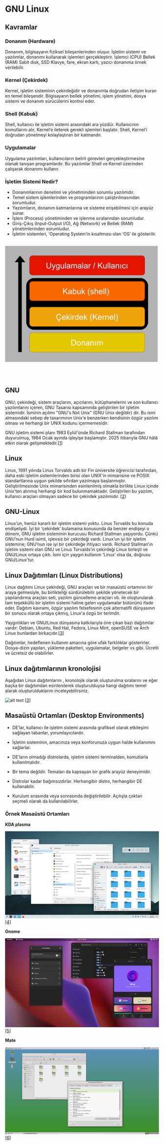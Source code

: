 # **GNU Linux**

## Kavramlar

### Donanım (Hardware)
Donanım, bilgisayarın fiziksel bileşenlerinden oluşur. İşletim sistemi ve yazılımlar, donanımı kullanarak işlemleri gerçekleştirir. İşlemci (CPU)
Bellek (RAM)
Sabit disk, SSD
Klavye, fare, ekran kartı, yazıcı donanıma örnek verilebilir.

###  Kernel (Çekirdek)
Kernel, işletim sisteminin çekirdeğidir ve donanımla doğrudan iletişim kuran en temel bileşendir. Bilgisayarın bellek yönetimi, işlem yönetimi, dosya sistemi ve donanım sürücülerini kontrol eder.

### Shell (Kabuk)
Shell, kullanıcı ile işletim sistemi arasındaki ara yüzdür. Kullanıcının komutlarını alır, Kernel’e ileterek gerekli işlemleri başlatır.
Shell, Kernel’i doğrudan yönetmeyi kolaylaştıran bir katmandır.

### Uygulamalar
Uygulama yazılımları, kullanıcıların belirli görevleri gerçekleştirmesine olanak tanıyan programlardır. Bu yazılımlar Shell ve Kernel üzerinden çalışarak donanımı kullanır.

### İşletim Sistemi Nedir?
- Donanımlarının denetimi ve yönetiminden sorumlu yazılımdır.
- Temel sistem işlemlerinden ve programlarının çalıştırılmasından sorumludur.
- Yazılımların, donanım katmanlarına ve sisteme erişebilmesi için arayüz sunar.
- İşlem (Process) yönetiminden ve işlenme sıralarından sorumludur.
- Giriş-Çıkış (Input-Output I/O), Ağ (Network) ve Bellek (RAM) yönetimlerinden sorumludur.
- İşletim sistemleri, ‘Operating System’in kısaltması olan ‘OS’ ile gösterilir.


<br>
<img src="resimler/linux.png" alt="alt text" width="500"/>

<br><br>

## **GNU**
GNU; çekirdeği, sistem araçlarını, açıcılarını, kütüphanelerini ve son kullanıcı yazılımlarını içeren, GNU Tasarısı kapsamında geliştirilen bir işletim sistemidir. İsminin açılımı "GNU's Not Unix" (GNU Unix değildir) dir. Bu ismi almasındaki sebep de tasarımının Unix'e benzerken kendisinin özgür yazılım olması ve herhangi bir UNIX kodunu içermemesidir.

GNU işletim sistemi planı 1983 Eylül'ünde Richard Stallman tarafından duyurulmuş, 1984 Ocak ayında işleyişe başlamıştır. 2025 itibarıyla GNU hâlâ etkin olarak gelişmektedir.[[1](https://tr.wikipedia.org/wiki/GNU)]

## **Linux** 

Linux, 1991 yılında Linus Torvalds adlı bir Fin üniversite öğrencisi tarafından, daha eski işletim sistemlerinden birisi olan UNIX'in mimarisine ve POSIX standartlarına uygun şekilde sıfırdan yazılmaya başlanmıştır. Geliştirilmesinde Unix mimarisinden esinlenilmiş olmakla birlikte Linux içinde Unix'ten alınmış herhangi bir kod bulunmamaktadır. Geliştirilen bu yazılım, kullanıcı araçları olmayan sadece bir çekirdek yazılımıdır. 
[[2](https://tr.wikipedia.org/wiki/Linux)]


## **GNU-Linux**
Linux’un, henüz kararlı bir işletim sistemi yoktu. Linus Torvalds bu konuda endişeliydi. İyi bir ‘çekirdek’ bulamama konusunda da benzer endişeyi o dönem, GNU işletim sisteminin kurucusu Richard Stallman yaşıyordu. Çünkü GNU’nun Hurd isimli, işlevsiz bir çekirdeği vardı. Linux’un iyi bir işletim sistemine; GNU’nun ise iyi bir çekirdeğe ihtiyacı
vardı. Richard Stallman’ın işletim sistemi olan GNU ve Linus Torvalds’ın çekirdeği Linux birleşti ve GNU/Linux ortaya çıktı. İsmi için yaygın kullanım ‘Linux’ olsa da, doğrusu GNU/Linux’tur.

## **Linux Dağıtımları (Linux Distributions)**
Linux dağıtımı Linux çekirdeği, GNU araçları ve bir masaüstü ortamının bir araya gelmesiyle, bu birlikteliği sürdürülebilir şekilde yönetecek bir yapılandırma araçları seti, yazılım güncelleme araçları vb. ile oluşturularak tam teşekküllü bir işletim sistemi haline gelen uygulamalar bütününü ifade eder.
Dağıtım kavramı, özgür yazılım felsefesinin çok alternatifli dünyasının bir sonucu olarak ortaya çıkmış, Linux'a özgü bir terimdir. 

Yaygınlıkları ve GNU/Linux dünyasına katkılarıyla öne çıkan bazı dağıtımlar vardır: Debian, Ubuntu, Red Hat, Fedora, Linux Mint, openSUSE ve Arch Linux bunlardan birkaçıdır.[[3](https://tr.wikipedia.org/wiki/Linux_da%C4%9F%C4%B1t%C4%B1m%C4%B1)]

Dağıtımlar, hedeflenen kullanım amacına göre ufak farklılıklar
gösterirler. Dosya-dizin yapıları, yükleme paketleri,
uygulamalar, belgeler vs gibi. Ücretli ve ücretsiz de olabilirler.




## **Linux dağıtımlarının kronolojisi**
Aşağıdan Linux dağıtımlarını , kronolojik olarak oluşturulma sıralarını ve eğer baçka bir dağıtımdan esinlenilerek oluşturulduysa hangi dağıtımı temel alarak oluşturulduklarını inceleyebilirsiniz.

![alt text](resimler/Linux_Distribution_Timeline.svg)
[[3](https://tr.wikipedia.org/wiki/Linux_da%C4%9F%C4%B1t%C4%B1m%C4%B1)]


## **Masaüstü Ortamları (Desktop Environments)**
 - DE’lar, kullanıcı ile işletim sistemi arasında grafiksel olarak etkileşimi sağlayan tabanlar, yorumlayıcılardır.

 - İşletim sisteminin, amacınıza veya konforunuza uygun halde kullanımını sağlarlar.

 - DE’ların olmadığı distrolarda, işletim sistemi terminalden, komutlarla kullanılmalıdır.

 - Bir tema değildir. Temaları da kapsayan bir grafik arayüz deneyimidir.

 - Distrolar kadar bağımsızdırlar. Herhangibir distro, herhangibir DE kullanabilir.

 - Kurulum sırasında veya sonrasında değiştirilebilir. Açılışta çoktan seçmeli olarak da kullanılabilirler.

 ### Örnek Masaüstü Ortamları

**KDA plasma**

![alt text](resimler/fullscreen_with_apps.png)
[[4](https://kde.org/tr/announcements/plasma/5/5.27.0/)]

**Gnome**

![alt text](resimler/GNOME-44-Desktop.webp)
[[5](https://www.debugpoint.com/gnome-44/)]

**Mate**

![alt text](resimler/mate-2.png)
[[6](https://mateslackbuilds.github.io/)]
